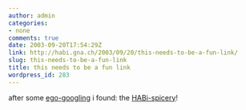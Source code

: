 ```yaml
---
author: admin
categories:
- none
comments: true
date: 2003-09-20T17:54:29Z
link: http://habi.gna.ch/2003/09/20/this-needs-to-be-a-fun-link/
slug: this-needs-to-be-a-fun-link
title: this needs to be a fun link
wordpress_id: 283
---
```


after some [ego-googling](http://www.samizdata.net/blog/glossary_archives/002023.html) i found: the [HABi-spicery](http://www.habi-gewuerze.ch/)!
